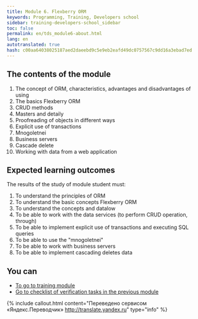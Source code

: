 ```yaml
---
title: Module 6. Flexberry ORM
keywords: Programming, Training, Developers school
sidebar: training-developers-school_sidebar
toc: false
permalink: en/tds_module6-about.html
lang: en
autotranslated: true
hash: c00aa64038025187aed2daeebd9c5e9eb2eafd49dc0757567c9dd16a3ebad7ed
---
```


## The contents of the module

1. The concept of ORM, characteristics, advantages and disadvantages of using
2. The basics Flexberry ORM
3. CRUD methods
4. Masters and detaily
5. Proofreading of objects in different ways
6. Explicit use of transactions
7. Mnogoletnei
8. Business servers
9. Cascade delete
10. Working with data from a web application

## Expected learning outcomes

The results of the study of module student must:

1. To understand the principles of ORM
2. To understand the basic concepts Flexberry ORM
3. To understand the concepts and datalow
4. To be able to work with the data services (to perform CRUD operation, through)
5. To be able to implement explicit use of transactions and executing SQL queries
6. To be able to use the "mnogoletnei"
7. To be able to work with business servers
8. To be able to implement cascading deletes data

## You can

- [To go to training module](tds_module6-learn.html) <i class="fa fa-arrow-right" aria-hidden="true"></i>
- [Go to checklist of verification tasks in the previous module](tds_module3-check-list.html) <i class="fa fa-arrow-up" aria-hidden="true"></i>



{% include callout.html content="Переведено сервисом «Яндекс.Переводчик» <http://translate.yandex.ru>" type="info" %}